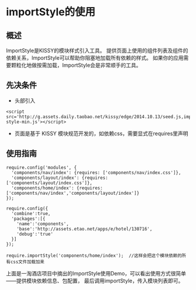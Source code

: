 # importStyle的使用

## 概述

ImportStyle是KISSY的模块样式引入工具。 提供页面上使用的组件列表及组件的依赖关系，ImportStyle可以帮助你阻塞地加载所有依赖的样式。 如果你的应用需要颗粒化地做按需加载，ImportStyle会是非常顺手的工具。
## 先决条件
- 头部引入
```
<script src='http://g.assets.daily.taobao.net/kissy/edge/2014.10.13/seed.js,import-style-min.js'></script>
```
- 页面是基于 KISSY 模块规范开发的，如依赖css，需要显式在requires里声明

## 使用指南

```
require.config('modules', {
  'components/nav/index': {requires: ['components/nav/index.css']},
  'components/layout/index': {requires: ['components/layout/index.css']},
  'components/home/index': {requires: ['components/nav/index','components/layout/index']}
});

require.config({
  'combine':true,
  'packages':[{
    'name':'components',
    'base':'http://assets.etao.net/apps/e/hotel/130716',
    'debug':'true'
  }]
});

require.importStyle('components/home/index');  //这样会把这个模块依赖的所有css文件加载加来
```
上面是一淘酒店项目中摘出的ImportStyle使用Demo，可以看出使用方式很简单——提供模块依赖信息、包配置， 最后调用importStyle，传入模块列表即可。